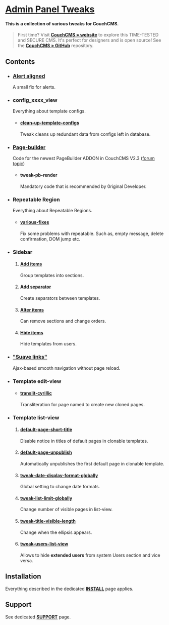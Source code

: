 # [Admin Panel Tweaks](https://github.com/trendoman/Tweakus-Dilectus/tree/main/anton.cms%40ya.ru__admin-panel-tweaks)

#### This is a collection of various tweaks for CouchCMS.

> First time? Visit [**CouchCMS &raquo; website**](http://couchcms.com/) to explore this TIME-TESTED and SECURE CMS. It's perfect for designers and is open source! See the [**CouchCMS &raquo; GitHub**](https://github.com/CouchCMS/CouchCMS) repository.

## Contents

* ### [Alert aligned](alert-aligned/)
   A small fix for alerts.

* ### config_xxxx_view
   Everything about template configs.

   - #### [clean-up-template-configs](config_xxxx_view/clean-up-template-configs/)
      Tweak cleans up redundant data from configs left in database.

* ### [Page-builder](page-builder/)
   Code for the newest PageBuilder ADDON in CouchCMS V2.3 ([forum topic](https://www.couchcms.com/forum/viewtopic.php?f=5&t=13148))

   - #### tweak-pb-render
      Mandatory code that is recommended by 0riginal Developer.

* ### Repeatable Region
   Everything about Repeatable Regions.

   - #### [various-fixes](repeatable-region/various-fixes/)
      Fix some problems with repeatable. Such as, empty message, delete confirmation, DOM jump etc.

* ### Sidebar
   1. #### [Add items](sidebar/add-items/)
      Group templates into sections.
   2. #### [Add separator](sidebar/add-separator/)
      Create separators between templates.
   3. #### [Alter items](sidebar/alter-items/)
      Can remove sections and change orders.
   4. #### [Hide items](sidebar/hide-items/)
      Hide templates from users.

* ### ["Suave links"](suave-links/)
   Ajax-based smooth navigation without page reload.

* ### Template edit-view
   - #### [translit-cyrillic](template-edit/translit-cyrillic/)
      Transliteration for page named to create new cloned pages.

* ### Template list-view
   1. #### [default-page-short-title](template-list/default-page-short-title/)
      Disable notice in titles of default pages in clonable templates.

   2. #### [default-page-unpublish](template-list/default-page-unpublish/)
      Automatically unpublishes the first default page in clonable template.

   3. #### [tweak-date-display-format-globally](template-list/tweak-date-display/)
      Global setting to change date formats.

   4. #### [tweak-list-limit-globally](template-list/tweak-list-limit-globally/)
      Change number of visible pages in list-view.

   5. #### [tweak-title-visible-length](template-list/tweak-title-visible-length/)
      Change when the ellipsis appears.

   6. #### [tweak-users-list-view](template-list/tweak-users-list-view/)
      Allows to hide **extended users** from system Users section and vice versa.


## Installation

Everything described in the dedicated [**INSTALL**](/INSTALL.md) page applies.

## Support

See dedicated [**SUPPORT**](/SUPPORT.md) page.

